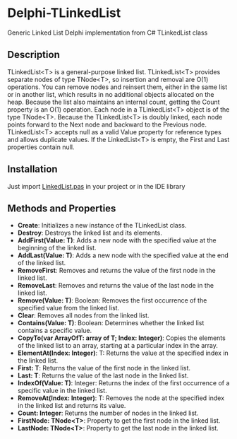 # Delphi-TLinkedList
Generic Linked List Delphi implementation from C# TLinkedList class

## Description
TLinkedList\<T> is a general-purpose linked list.
TLinkedList\<T> provides separate nodes of type TNode\<T>, so insertion and removal are O(1) operations.
You can remove nodes and reinsert them, either in the same list or in another list, which results in no additional objects allocated on the heap. Because the list also maintains an internal count, getting the Count property is an O(1) operation.
Each node in a TLinkedList\<T> object is of the type TNode\<T>. Because the TLinkedList\<T> is doubly linked, each node points forward to the Next node and backward to the Previous node.
TLinkedList\<T> accepts null as a valid Value property for reference types and allows duplicate values.
If the LinkedList\<T> is empty, the First and Last properties contain null.

## Installation
Just import [LinkedList.pas](LinkedList.pas) in your project or in the IDE library

## Methods and Properties
- <strong>Create</strong>: Initializes a new instance of the TLinkedList<T> class.
- <strong>Destroy</strong>: Destroys the linked list and its elements.
- <strong>AddFirst(Value: T)</strong>: Adds a new node with the specified value at the beginning of the linked list.
- <strong>AddLast(Value: T)</strong>: Adds a new node with the specified value at the end of the linked list.
- <strong>RemoveFirst</strong>: Removes and returns the value of the first node in the linked list.
- <strong>RemoveLast</strong>: Removes and returns the value of the last node in the linked list.
- <strong>Remove(Value: T)</strong>: Boolean: Removes the first occurrence of the specified value from the linked list.
- <strong>Clear</strong>: Removes all nodes from the linked list.
- <strong>Contains(Value: T)</strong>: Boolean: Determines whether the linked list contains a specific value.
- <strong>CopyTo(var ArrayOfT: array of T; Index: Integer)</strong>: Copies the elements of the linked list to an array, starting at a particular index in the array.
- <strong>ElementAt(Index: Integer)</strong>: T: Returns the value at the specified index in the linked list.
- <strong>First: T</strong>: Returns the value of the first node in the linked list.
- <strong>Last: T</strong>: Returns the value of the last node in the linked list.
- <strong>IndexOf(Value: T)</strong>: Integer: Returns the index of the first occurrence of a specific value in the linked list.
- <strong>RemoveAt(Index: Integer)</strong>: T: Removes the node at the specified index in the linked list and returns its value.
- <strong>Count: Integer</strong>: Returns the number of nodes in the linked list.
- <strong>FirstNode: TNode\<T></strong>: Property to get the first node in the linked list.
- <strong>LastNode: TNode\<T></strong>: Property to get the last node in the linked list.
